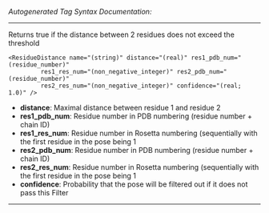 _Autogenerated Tag Syntax Documentation:_

---
Returns true if the distance between 2 residues does not exceed the threshold

```
<ResidueDistance name="(string)" distance="(real)" res1_pdb_num="(residue_number)"
         res1_res_num="(non_negative_integer)" res2_pdb_num="(residue_number)"
         res2_res_num="(non_negative_integer)" confidence="(real; 1.0)" />
```

-   **distance**: Maximal distance between residue 1 and residue 2
-   **res1_pdb_num**: Residue number in PDB numbering (residue number + chain ID)
-   **res1_res_num**: Residue number in Rosetta numbering (sequentially with the first residue in the pose being 1
-   **res2_pdb_num**: Residue number in PDB numbering (residue number + chain ID)
-   **res2_res_num**: Residue number in Rosetta numbering (sequentially with the first residue in the pose being 1
-   **confidence**: Probability that the pose will be filtered out if it does not pass this Filter

---
